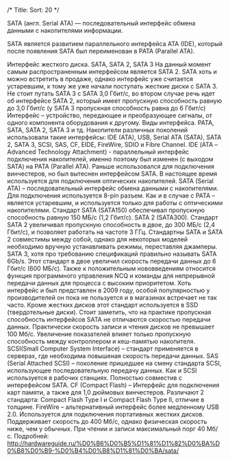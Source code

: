 ﻿/*
Title: 
Sort: 20
*/

SATA (англ. Serial ATA) — последовательный интерфейс обмена данными с накопителями информации. 

SATA является развитием параллельного интерфейса ATA (IDE), который после появления SATA был переименован в PATA (Parallel ATA).

Интерфейс жесткого диска. SATA, SATA 2, SATA 3 На данный момент самым распространенным интерфейсом является SATA 2. SATA хоть и можно встретить в продаже, однако интерфейс уже считается устаревшим, к тому же уже начали поступать жесткие диски с SATA 3. Не стоит путать SATA 3 с SATA 3,0 Гбит/с, во втором случае речь идет об интерфейсе SATA 2, который имеет пропускную способность равную до 3,0 Гбит/с (у SATA 3 пропускная способность равна до 6 Гбит/с) Интерфейс – устройство, передающее и преобразующее сигналы, от одного компонента оборудования к другому. Виды интерфейса. PATA, SATA, SATA 2, SATA 3 и тд. Накопители различных поколений использовали такие интерфейсы: IDE (ATA), USB, Serial ATA (SATA), SATA 2, SATA 3, SCSI, SAS, CF, EIDE, FireWire, SDIO и Fibre Channel.     IDE (АТА – Advanced Technology Attachment) - параллельный интерфейс подключения накопителей, именно поэтому был изменен (с выходом SATA) на PATA (Parallel ATA). Раньше использовался для подключения винчестеров, но был вытеснен интерфейсом SATA. В настоящее время используется для подключения оптических накопителей. SATA (Serial ATA) – последовательный интерфейс обмена данными с накопителями. Для подключения используется 8-pin разъем. Как и в случае с PATA – является устаревшим, и используется только для работы с оптическими накопителями. Стандарт SATA (SATA150) обеспечивал пропускную способность равную 150 МБ/с (1,2 Гбит/с). SATA 2 (SATA300). Стандарт SATA 2 увеличивал пропускную способность в двое, до 300 МБ/с (2,4 Гбит/с), и позволяет работать на частоте 3 ГГц. Стандартны SATA и SATA 2 совместимы между собой, однако для некоторых моделей необходимо вручную устанавливать режимы, переставляя джамперы. SATA 3, хотя про требованию спецификаций правильно называть SATA 6Gb/s. Этот стандарт в двое увеличил скорость передачи данных до 6 Гбит/с (600 МБ/с). Также к положительным нововведениям относится функция программного управления NCQ и команды для непрерывной передачи данных для процесса с высоким приоритетом. Хоть интерфейс и был представлен в 2009 году, особой популярностью у производителей он пока не пользуется и в магазинах встречает не так часто.  Кроме жестких дисков этот стандарт используется в SSD (твердотельные диски). Стоит заметить, что на практике пропускная способность интерфейсов SATA не отличаются скоростью передачи данных. Практически скорость записи и чтения дисков не превышает 100 Мб/с. Увеличение показателей влияет только пропускную способность между контроллером и кеш-памятью накопителя. SCSI(Small Computer System Interface) – стандарт применяется в серверах, где необходима повышеная скорость передачи  данных. SAS (Serial Attached SCSI) – поколение пришедшее на смену стандарта SCSI, использующее последовательную передачу данных. Как и SCSI используется в рабочих станциях. Полностью совместив с  интерефейсом SATA. CF (Compact Flash) – Интерфейс для подключения карт памяти, а также для 1,0 дюймовых винчестеров. Различают 2 стандарта: Compact Flash Type I и Compact Flash Type II, отличие в толщине. FireWire – альтернативный интерфейс более медленному USB 2.0. Используется для подключения портативных жестких дисков. Поддерживает скорость до 400 Мб/с, однако физическая скорость ниже, чем у обычных. При чтении и записи максимальный порг 40 Мб/с.
Подробней: http://hardwareguide.ru/%D0%B6%D0%B5%D1%81%D1%82%D0%BA%D0%B8%D0%B9-%D0%B4%D0%B8%D1%81%D0%BA/sata/